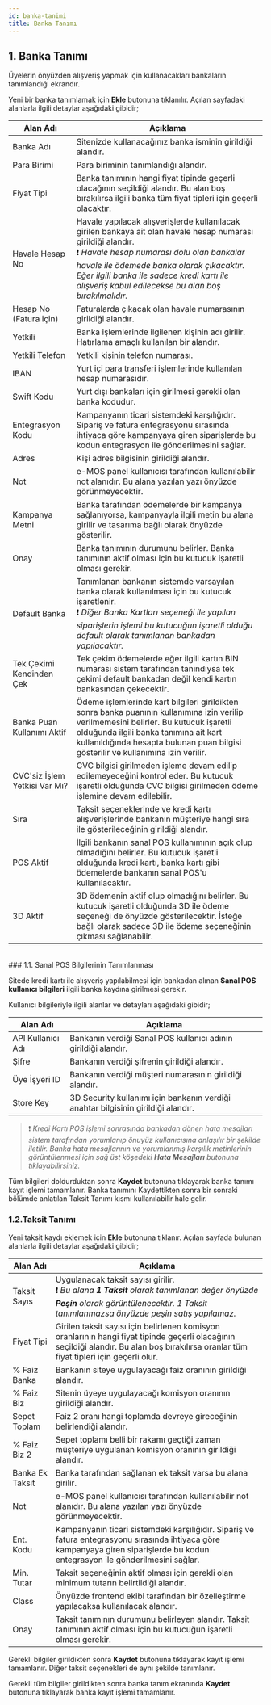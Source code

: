 ```yaml
---
id: banka-tanimi
title: Banka Tanımı
---
```


## 1. Banka Tanımı

Üyelerin önyüzden alışveriş yapmak için kullanacakları bankaların tanımlandığı ekrandır.

Yeni bir banka tanımlamak için **Ekle**  butonuna tıklanılır. Açılan sayfadaki alanlarla ilgili detaylar aşağıdaki gibidir;

| Alan Adı                      | Açıklama                                                                                                                                                                                                                                                                                                         |
|-------------------------------|------------------------------------------------------------------------------------------------------------------------------------------------------------------------------------------------------------------------------------------------------------------------------------------------------------------|
| Banka Adı                     | Sitenizde kullanacağınız banka isminin girildiği alandır.                                                                                                                                                                                                                                                        |
| Para Birimi                   | Para biriminin tanımlandığı alandır.                                                                                                                                                                                                                                                                             |
| Fiyat Tipi                    | Banka tanımının hangi fiyat tipinde geçerli olacağının seçildiği alandır. Bu alan boş bırakılırsa ilgili banka tüm fiyat tipleri için geçerli olacaktır.                                                                                                                                                         |
| Havale Hesap No               | Havale yapılacak alışverişlerde kullanılacak girilen bankaya ait olan havale hesap numarası girildiği alandır. <br> ❗ _Havale hesap numarası dolu olan bankalar havale ile ödemede banka olarak çıkacaktır. Eğer ilgili banka ile sadece kredi kartı ile alışveriş kabul edilecekse bu alan boş bırakılmalıdır._ |
| Hesap No (Fatura için)        | Faturalarda çıkacak olan havale numarasının girildiği alandır.                                                                                                                                                                                                                                                   |
| Yetkili                       | Banka işlemlerinde ilgilenen kişinin adı girilir. Hatırlama amaçlı kullanılan bir alandır.                                                                                                                                                                                                                       |
| Yetkili Telefon               | Yetkili kişinin telefon numarası.                                                                                                                                                                                                                                                                                |
| IBAN                          | Yurt içi para transferi işlemlerinde kullanılan hesap numarasıdır.                                                                                                                                                                                                                                               |
| Swift Kodu                    | Yurt dışı bankaları için girilmesi gerekli olan banka kodudur.                                                                                                                                                                                                                                                   |
| Entegrasyon Kodu              | Kampanyanın ticari sistemdeki karşılığıdır. Sipariş ve fatura entegrasyonu sırasında ihtiyaca göre kampanyaya giren siparişlerde bu kodun entegrasyon ile gönderilmesini sağlar.                                                                                                                                 |
| Adres                         | Kişi adres bilgisinin girildiği alandır.                                                                                                                                                                                                                                                                         |
| Not                           | e-MOS panel kullanıcısı tarafından kullanılabilir not alanıdır. Bu alana yazılan yazı önyüzde görünmeyecektir.                                                                                                                                                                                                   |
| Kampanya Metni                | Banka tarafından ödemelerde bir kampanya sağlanıyorsa, kampanyayla ilgili metin bu alana girilir ve tasarıma bağlı olarak önyüzde gösterilir.                                                                                                                                                                    |
| Onay                          | Banka tanımının durumunu belirler. Banka tanımının aktif olması için bu kutucuk işaretli olması gerekir.                                                                                                                                                                                                         |
| Default Banka                 | Tanımlanan bankanın sistemde varsayılan banka olarak kullanılması için bu kutucuk işaretlenir. <br> ❗ _Diğer Banka Kartları seçeneği ile yapılan siparişlerin işlemi bu kutucuğun işaretli olduğu default olarak tanımlanan bankadan yapılacaktır._                                                              |
| Tek Çekimi Kendinden Çek      | Tek çekim ödemelerde eğer ilgili kartın BIN numarası sistem tarafından tanındıysa tek çekimi default bankadan değil kendi kartın bankasından çekecektir.                                                                                                                                                         |
| Banka Puan Kullanımı Aktif    | Ödeme işlemlerinde kart bilgileri girildikten sonra banka puanının kullanımına izin verilip verilmemesini belirler. Bu kutucuk işaretli olduğunda ilgili banka tanımına ait kart kullanıldığında hesapta bulunan puan bilgisi gösterilir ve kullanımına izin verilir.                                            |
| CVC'siz İşlem Yetkisi Var Mı? | CVC bilgisi girilmeden işleme devam edilip edilemeyeceğini kontrol eder. Bu kutucuk işaretli olduğunda CVC bilgisi girilmeden ödeme işlemine devam edilebilir.                                                                                                                                                   |
| Sıra                          | Taksit seçeneklerinde ve kredi kartı alışverişlerinde bankanın müşteriye hangi sıra ile gösterileceğinin girildiği alandır.                                                                                                                                                                                      |
| POS Aktif                     | İlgili bankanın sanal POS kullanımının açık olup olmadığını belirler. Bu kutucuk işaretli olduğunda kredi kartı, banka kartı gibi ödemelerde bankanın sanal POS'u kullanılacaktır.                                                                                                                               |
| 3D Aktif                      | 3D ödemenin aktif olup olmadığını belirler. Bu kutucuk işaretli olduğunda 3D ile ödeme seçeneği de önyüzde gösterilecektir. İsteğe bağlı olarak sadece 3D ile ödeme seçeneğinin çıkması sağlanabilir.                                                                                                            |

<br>
### 1.1. Sanal POS Bilgilerinin Tanımlanması

Sitede kredi kartı ile alışveriş yapılabilmesi için bankadan alınan **Sanal POS kullanıcı bilgileri** ilgili banka kaydına girilmesi gerekir.

Kullanıcı bilgileriyle ilgili alanlar ve detayları aşağıdaki gibidir;

| Alan Adı          | Açıklama                                                                          |
|-------------------|-----------------------------------------------------------------------------------|
| API Kullanıcı Adı | Bankanın verdiği Sanal POS kullanıcı adının girildiği alandır.                    |
| Şifre             | Bankanın  verdiği şifrenin girildiği alandır.                                     |
| Üye İşyeri ID     | Bankanın verdiği müşteri numarasının girildiği alandır.                           |
| Store Key         | 3D Security kullanımı için bankanın verdiği anahtar bilgisinin girildiği alandır. |


>❗ _Kredi Kartı POS işlemi sonrasında bankadan dönen hata mesajları sistem tarafından yorumlanıp önuyüz kullanıcısına anlaşılır bir şekilde iletilir. Banka hata mesajlarının ve yorumlanmış karşılık metinlerinin görüntülenmesi için sağ üst köşedeki **Hata Mesajları** butonuna tıklayabilirsiniz._

Tüm bilgileri doldurduktan sonra **Kaydet** butonuna tıklayarak banka tanımı kayıt işlemi tamamlanır. Banka tanımını Kaydettikten sonra bir sonraki bölümde anlatılan Taksit Tanımı kısmı kullanılabilir hale gelir.

### 1.2.Taksit Tanımı

Yeni taksit kaydı eklemek için **Ekle** butonuna tıklanır. Açılan sayfada bulunan alanlarla ilgili detaylar aşağıdaki gibidir;

| Alan Adı        | Açıklama                                                                                                                                                                                   |
|-----------------|--------------------------------------------------------------------------------------------------------------------------------------------------------------------------------------------|
| Taksit Sayıs    | Uygulanacak taksit sayısı girilir. <br>❗ _Bu alana **1 Taksit** olarak tanımlanan değer önyüzde **Peşin** olarak görüntülenecektir. 1 Taksit tanımlanmazsa önyüzde peşin satış yapılamaz._ |
| Fiyat Tipi      | Girilen taksit sayısı için belirlenen komisyon oranlarının hangi fiyat tipinde geçerli olacağının seçildiği alandır. Bu alan boş bırakılırsa oranlar tüm fiyat tipleri için geçerli olur.  |
| % Faiz Banka    | Bankanın siteye uygulayacağı faiz oranının girildiği alandır.                                                                                                                              |
| % Faiz Biz      | Sitenin üyeye uygulayacağı komisyon oranının girildiği alandır.                                                                                                                            |
| Sepet Toplam    | Faiz 2 oranı hangi toplamda devreye gireceğinin belirlendiği alandır.                                                                                                                      |
| % Faiz Biz 2    | Sepet toplamı belli bir rakamı geçtiği zaman müşteriye uygulanan komisyon oranının girildiği alandır.                                                                                      |
| Banka Ek Taksit | Banka tarafından sağlanan ek taksit varsa bu alana girilir.                                                                                                                                |
| Not             | e-MOS panel kullanıcısı tarafından kullanılabilir not alanıdır. Bu alana yazılan yazı önyüzde görünmeyecektir.                                                                             |
| Ent. Kodu       | Kampanyanın ticari sistemdeki karşılığıdır. Sipariş ve fatura entegrasyonu sırasında ihtiyaca göre kampanyaya giren siparişlerde bu kodun entegrasyon ile gönderilmesini sağlar.           |
| Min. Tutar      | Taksit seçeneğinin aktif olması için gerekli olan minimum tutarın belirtildiği alandır.                                                                                                    |
| Class           | Önyüzde frontend ekibi tarafından bir özelleştirme yapılacaksa kullanılacak alandır.                                                                                                       |
| Onay            | Taksit tanımının durumunu belirleyen alandır. Taksit tanımının aktif olması için bu kutucuğun işaretli olması gerekir.                                                                     |

Gerekli bilgiler girildikten sonra  **Kaydet**  butonuna tıklayarak  kayıt işlemi tamamlanır.
Diğer taksit seçenekleri de aynı şekilde tanımlanır.

Gerekli tüm bilgiler girildikten sonra banka tanım ekranında **Kaydet** butonuna tıklayarak banka kayıt işlemi tamamlanır.